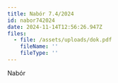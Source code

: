 ```yaml
---
title: Nabór 7.4/2024
id: nabor742024
date: 2024-11-14T12:56:26.947Z
files:
  - file: /assets/uploads/dok.pdf
    fileName: ''
    fileType: ''
---
```

Nabór
